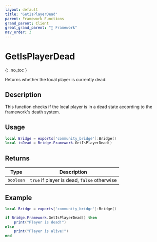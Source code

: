 ```yaml
---
layout: default
title: "GetIsPlayerDead"
parent: Framework Functions
grand_parent: Client
great_grand_parent: "🧩 Framework"
nav_order: 3
---
```


# GetIsPlayerDead
{: .no_toc }

Returns whether the local player is currently dead.

## Description

This function checks if the local player is in a dead state according to the framework's death system.

## Usage

```lua
local Bridge = exports['community_bridge']:Bridge()
local isDead = Bridge.Framework.GetIsPlayerDead()
```

## Returns

| Type | Description |
|------|-------------|
| `boolean` | `true` if player is dead, `false` otherwise |

## Example

```lua
local Bridge = exports['community_bridge']:Bridge()

if Bridge.Framework.GetIsPlayerDead() then
    print("Player is dead!")
else
    print("Player is alive!")
end
```
